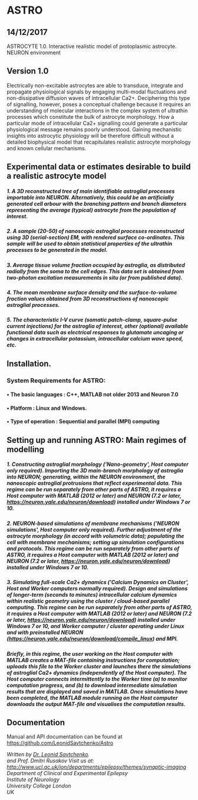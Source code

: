 # ASTRO
## 14/12/2017


ASTROCYTE 1.0. Interactive realistic model of protoplasmic astrocyte. NEURON environment

## Version 1.0

<p> Electrically non-excitable astrocytes are able to transduce, integrate and propagate physiological signals by engaging 
multi-modal fluctuations and non-dissipative diffusion waves of intracellular Ca2+. Deciphering this type of signalling, 
however, poses a conceptual challenge because it requires an understanding of molecular interactions in the complex 
system of ultrathin processes which constitute the bulk of astrocyte morphology. How a particular mode of intracellular 
Ca2+ signalling could generate a particular physiological message remains poorly understood. Gaining mechanistic insights 
into astrocytic physiology will be therefore difficult without a detailed biophysical model that recapitulates realistic 
astrocyte morphology and known cellular mechanisms.
</p>




## Experimental data or estimates desirable to build a realistic astrocyte model

##### 1. A 3D reconstructed tree of main identifiable astroglial processes importable into NEURON. Alternatively, this could be an artificially generated cell arbour with the branching pattern and branch diameters representing the average (typical) astrocyte from the population of interest. 
##### 2. A sample (20-50) of nanoscopic astroglial processes reconstructed using 3D (serial-section) EM, with rendered surface co-ordinates. This sample will be used to obtain statistical properties of the ultrathin processes to be generated in the model. 
##### 3. Average tissue volume fraction occupied by astroglia, as distributed radially from the soma to the cell edges. This data set is obtained from two-photon excitation measurements in situ (or from published data). 
##### 4. The mean membrane surface density and the surface-to-volume fraction values obtained from 3D reconstructions of nanoscopic astroglial processes.  
##### 5. The characteristic I-V curve (somatic patch-clamp, square-pulse current injections) for the astroglia of interest, other (optional) available functional data such as electrical responses to glutamate uncaging or changes in extracellular potassium, intracellular calcium wave speed, etc. 


## Installation. 

### System Requirements for ASTRO:
#### •	The basic languages : C++, MATLAB not older 2013 and Neuron 7.0
#### •	Platform : Linux and Windows. 
#### •	Type of operation : Sequential and parallel (MPI) computing


## Setting up and running ASTRO: Main regimes of modelling 


##### 1.	Constructing astroglial morphology ('Nano-geometry', Host computer only required). Importing the 3D main-branch morphology of astroglia into NEURON; generating, within the NEURON environment, the nanoscopic astroglial protrusions that reflect experimental data. This regime can be run separately from other parts of ASTRO, it requires a Host computer with MATLAB (2012 or later) and NEURON (7.2 or later, https://neuron.yale.edu/neuron/download) installed under Windows 7 or 10. 

##### 2.	NEURON-based simulations of membrane mechanisms ('NEURON simulations', Host computer only required). Further adjustment of the astrocyte morphology (in accord with volumetric data); populating the cell with membrane mechanisms; setting up simulation configurations and protocols. This regime can be run separately from other parts of ASTRO, it requires a Host computer with MATLAB (2012 or later) and NEURON (7.2 or later, https://neuron.yale.edu/neuron/download) installed under Windows 7 or 10. 
##### 3.	Simulating full-scale Ca2+ dynamics ('Calcium Dynamics on Cluster', Host and Worker computers normally required). Design and simulations of longer-term (seconds to minutes) intracellular calcium dynamics within realistic geometry using the cluster / cloud-based parallel computing. This regime can be run separately from other parts of ASTRO, it requires a Host computer with MATLAB (2012 or later) and NEURON (7.2 or later, https://neuron.yale.edu/neuron/download) installed under Windows 7 or 10, and Worker computer / cluster operating under Linux and with preinstalled NEURON (https://neuron.yale.edu/neuron/download/compile_linux) and MPI. 
##### Briefly, in this regime, the user working on the Host computer with MATLAB creates a MAT-file containing instructions for computation; uploads this file to the Worker cluster and launches there the simulations of astroglial Ca2+ dynamics (independently of the Host computer). The Host computer connects intermittently to the Worker time (a) to monitor computation progress, and (b) to download intermediate simulation results that are displayed and saved in MATLAB. Once simulations have been completed, the MATLAB module running on the Host computer downloads the output MAT-file and visualises the computation results. 


## Documentation

Manual and API documentation can be found at https://github.com/LeonidSavtchenko/Astro



<address>

Written by <a href="mailto:savtchenko#yahoo.com">Dr. Leonid Savtchenko</a>.<br> and Prof. Dmitri Rusakov 
Visit us at:<br>
http://www.ucl.ac.uk/ion/departments/epilepsy/themes/synaptic-imaging <br>
Department of Clinical and Experimental Epilepsy<br>
Institute of Neurology<br>
University College London<br>
UK<br>

</address>
